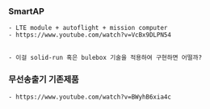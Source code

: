 
### SmartAP

```
- LTE module + autoflight + mission computer
- https://www.youtube.com/watch?v=VcBx9DLPN54


- 이걸 solid-run 혹은 bulebox 기술을 적용하여 구현하면 어떨까?

```


### 무선송출기 기존제품

```
- https://www.youtube.com/watch?v=BWyhB6xia4c


```
